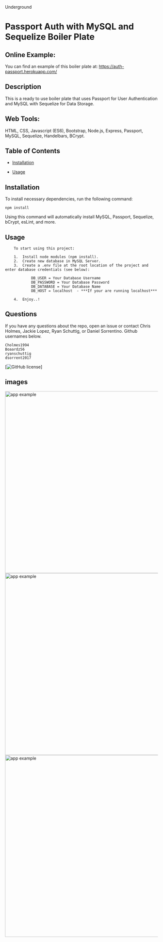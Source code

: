 Underground

# Passport Auth with MySQL and Sequelize Boiler Plate

## Online Example:

You can find an example of this boiler plate at: https://auth-passport.herokuapp.com/

## Description

This is a ready to use boiler plate that uses Passport for User Authentication and MySQL with Sequelize for Data Storage.

## Web Tools:

HTML, CSS, Javascript (ES6), Bootstrap, Node.js, Express, Passport, MySQL, Sequelize, Handelbars, BCrypt.

## Table of Contents 

* [Installation](#installation)

* [Usage](#usage)



## Installation

To install necessary dependencies, run the following command:

```
npm install
```
Using this command will automatically install MySQL, Passport, Sequelize, bCrypt, esLint, and more.
## Usage
``` 
    To start using this project: 

    1.  Install node modules (npm install). 
    2.  Create new database in MySQL Server. 
    3.  Create a .env file at the root location of the project and enter database credentials (see below):
    
            DB_USER = Your Database Username
            DB_PASSWORD = Your Database Password
            DB_DATABASE = Your Database Name
            DB_HOST = localhost  - ***If your are running localhost***

    4.  Enjoy..!
``` 


## Questions



If you have any questions about the repo, open an issue or contact Chris Holmes, Jackie Lopez, Ryan Schuttig, or Daniel Sorrentino. Github usernames below.

    Cholmes1994
    Boaardz56
    ryanschuttig
    dsorrent2017

[![GitHub license](https://img.shields.io/badge/license-MIT-blue.svg)]

## images

<img src="https://user-images.githubusercontent.com/40499942/79766002-661d0e00-82f5-11ea-933f-f8b021c9ab44.jpg" alt="app example" width="600px"/>
<img src="https://user-images.githubusercontent.com/40499942/79766009-687f6800-82f5-11ea-9f9c-e41d4581bc05.jpg" alt="app example" width="600px"/>
<img src="https://user-images.githubusercontent.com/40499942/79766015-69b09500-82f5-11ea-957b-8d7b2505c189.jpg" alt="app example" width="600px"/>

